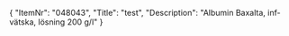 {
  "ItemNr": "048043",
  "Title": "test",
  "Description": "Albumin Baxalta, inf-vätska, lösning 200 g/l"
}
